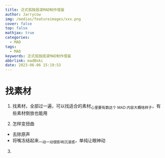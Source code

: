```yaml
---
title: 泛式孤独摇滚MAD制作借鉴
author: Jarrycow
img: /medias/featureimages/xxx.png
cover: false
top: false
mathjax: true
categories:
  - MAD
tags:
  - MAD
keywords: 泛式孤独摇滚MAD制作借鉴
abbrlink: madBoki
date: 2023-06-06 15:19:53
---
```




<!--more-->

# 找素材

1. 找素材，全部过一遍，可以找适合的素材<sub>心里要有数这个 MAD 内容大概啥样子</sub>，有些素材倒放也能用

2. 怎样变扭曲

- 去除原声
- 将嘴冻结起来<sub>一动一动很影响沉浸感</sub>，单纯让眼神动

3. 